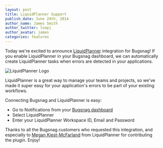 ```yaml
---
layout: post
title: LiquidPlanner Support
publish_date: June 24th, 2014
author_name: James Smith
author_twitter: loopj
author_avatar: james
categories: features
---
```


Today we're excited to announce [LiquidPlanner](http://www.liquidplanner.com/) integration for Bugsnag! If you enable LiquidPlanner in your Bugsnag dashboard, we can automatically create LiquidPlanner tasks when errors are detected in your applications.

![LiquidPlanner Logo](/img/posts/liquidplanner.png)

LiquidPlanner is a great way to manage your teams and projects, so we've made it
super easy for your application's errors to be part of your existing workflows.

Connecting Bugsnag and LiquidPlanner is easy:

-   Go to Notifications from your [Bugsnag dashboard](https://www.bugsnag.com)
-   Select LiquidPlanner
-   Enter your LiquidPlanner Workspace ID, Email and Password

Thanks to all the Bugsnag customers who requested this integration, and especially to [Megan Kiest-McFarland](https://github.com/mkiestmcfarland) from LiquidPlanner for contributing the plugin. Enjoy!
